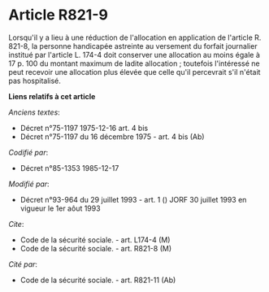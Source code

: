 # Article R821-9

Lorsqu'il y a lieu à une réduction de l'allocation en application de l'article R. 821-8, la personne handicapée astreinte au
versement du forfait journalier institué par l'article L. 174-4 doit conserver une allocation au moins égale à 17 p. 100 du
montant maximum de ladite allocation ; toutefois l'intéressé ne peut recevoir une allocation plus élevée que celle qu'il
percevrait s'il n'était pas hospitalisé.

**Liens relatifs à cet article**

_Anciens textes_:

  - Décret n°75-1197 1975-12-16 art. 4 bis
  - Décret n°75-1197 du 16 décembre 1975 - art. 4 bis (Ab)

_Codifié par_:

  - Décret n°85-1353 1985-12-17

_Modifié par_:

  - Décret n°93-964 du 29 juillet 1993 - art. 1 () JORF 30 juillet 1993 en vigueur le 1er aôut 1993

_Cite_:

  - Code de la sécurité sociale. - art. L174-4 (M)
  - Code de la sécurité sociale. - art. R821-8 (M)

_Cité par_:

  - Code de la sécurité sociale. - art. R821-11 (Ab)
